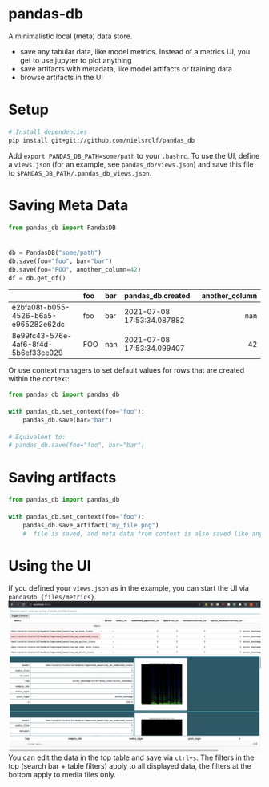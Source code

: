 # pandas-db

A minimalistic local (meta) data store.
- save any tabular data, like model metrics. Instead of a metrics UI, you get to use jupyter to plot anything
- save artifacts with metadata, like model artifacts or training data
- browse artifacts in the UI

# Setup
```sh
# Install dependencies
pip install git+git://github.com/nielsrolf/pandas_db
```
Add `export PANDAS_DB_PATH=some/path` to your `.bashrc`.
To use the UI, define a `views.json` (for an example, see `pandas_db/views.json`) and save this file to `$PANDAS_DB_PATH/.pandas_db_views.json`.

# Saving Meta Data

```python
from pandas_db import PandasDB


db = PandasDB("some/path")
db.save(foo="foo", bar="bar")
db.save(foo="FOO", another_column=42)
df = db.get_df()
```
|                                      | foo   | bar   | pandas_db.created              |   another_column |
|:-------------------------------------|:------|:------|:---------------------------|-----------------:|
| e2bfa08f-b055-4526-b6a5-e965282e62dc | foo   | bar   | 2021-07-08 17:53:34.087882 |              nan |
| 8e99fc43-576e-4af6-8f4d-5b6ef33ee029 | FOO   | nan   | 2021-07-08 17:53:34.099407 |               42 |

Or use context managers to set default values for rows that are created within the context:
```python
from pandas_db import pandas_db

with pandas_db.set_context(foo="foo"):
    pandas_db.save(bar="bar")

# Equivalent to:
# pandas_db.save(foo="foo", bar="bar")
```

# Saving artifacts
```python
from pandas_db import pandas_db

with pandas_db.set_context(foo="foo"):
    pandas_db.save_artifact("my_file.png") 
    #  file is saved, and meta data from context is also saved like any tabular data

```

# Using the UI
If you defined your `views.json` as in the example, you can start the UI via `pandasdb {files/metrics}`.
![pandasdb ui](img/ui.png)
You can edit the data in the top table and save via `ctrl+s`. The filters in the top (search bar + table filters) apply to all displayed data, the filters at the bottom apply to media files only.